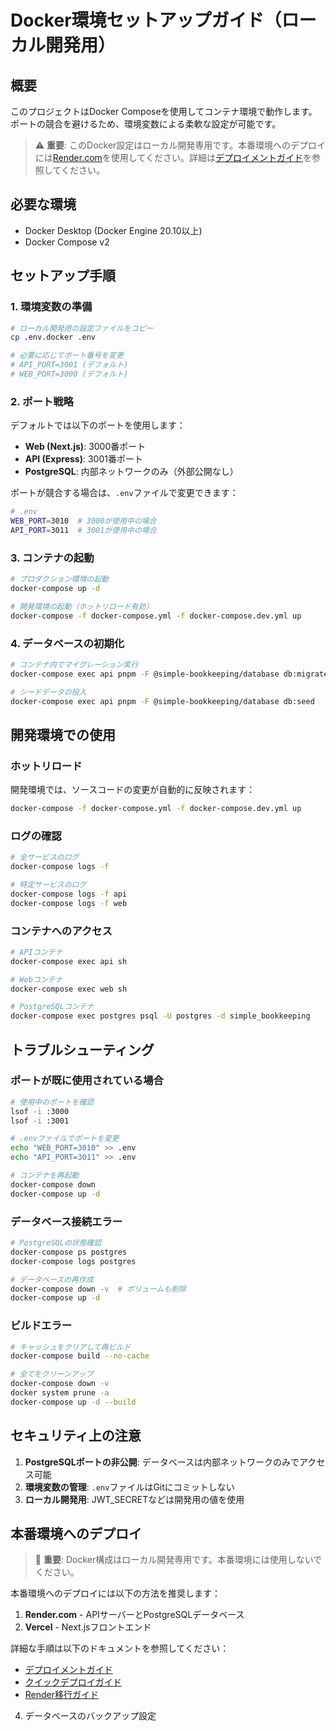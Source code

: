 # Docker環境セットアップガイド（ローカル開発用）

## 概要

このプロジェクトはDocker Composeを使用してコンテナ環境で動作します。ポートの競合を避けるため、環境変数による柔軟な設定が可能です。

> ⚠️ **重要**: このDocker設定はローカル開発専用です。本番環境へのデプロイには[Render.com](https://render.com)を使用してください。詳細は[デプロイメントガイド](./deployment-guide.md)を参照してください。

## 必要な環境

- Docker Desktop (Docker Engine 20.10以上)
- Docker Compose v2

## セットアップ手順

### 1. 環境変数の準備

```bash
# ローカル開発用の設定ファイルをコピー
cp .env.docker .env

# 必要に応じてポート番号を変更
# API_PORT=3001 (デフォルト)
# WEB_PORT=3000 (デフォルト)
```

### 2. ポート戦略

デフォルトでは以下のポートを使用します：

- **Web (Next.js)**: 3000番ポート
- **API (Express)**: 3001番ポート
- **PostgreSQL**: 内部ネットワークのみ（外部公開なし）

ポートが競合する場合は、`.env`ファイルで変更できます：

```bash
# .env
WEB_PORT=3010  # 3000が使用中の場合
API_PORT=3011  # 3001が使用中の場合
```

### 3. コンテナの起動

```bash
# プロダクション環境の起動
docker-compose up -d

# 開発環境の起動（ホットリロード有効）
docker-compose -f docker-compose.yml -f docker-compose.dev.yml up
```

### 4. データベースの初期化

```bash
# コンテナ内でマイグレーション実行
docker-compose exec api pnpm -F @simple-bookkeeping/database db:migrate

# シードデータの投入
docker-compose exec api pnpm -F @simple-bookkeeping/database db:seed
```

## 開発環境での使用

### ホットリロード

開発環境では、ソースコードの変更が自動的に反映されます：

```bash
docker-compose -f docker-compose.yml -f docker-compose.dev.yml up
```

### ログの確認

```bash
# 全サービスのログ
docker-compose logs -f

# 特定サービスのログ
docker-compose logs -f api
docker-compose logs -f web
```

### コンテナへのアクセス

```bash
# APIコンテナ
docker-compose exec api sh

# Webコンテナ
docker-compose exec web sh

# PostgreSQLコンテナ
docker-compose exec postgres psql -U postgres -d simple_bookkeeping
```

## トラブルシューティング

### ポートが既に使用されている場合

```bash
# 使用中のポートを確認
lsof -i :3000
lsof -i :3001

# .envファイルでポートを変更
echo "WEB_PORT=3010" >> .env
echo "API_PORT=3011" >> .env

# コンテナを再起動
docker-compose down
docker-compose up -d
```

### データベース接続エラー

```bash
# PostgreSQLの状態確認
docker-compose ps postgres
docker-compose logs postgres

# データベースの再作成
docker-compose down -v  # ボリュームも削除
docker-compose up -d
```

### ビルドエラー

```bash
# キャッシュをクリアして再ビルド
docker-compose build --no-cache

# 全てをクリーンアップ
docker-compose down -v
docker system prune -a
docker-compose up -d --build
```

## セキュリティ上の注意

1. **PostgreSQLポートの非公開**: データベースは内部ネットワークのみでアクセス可能
2. **環境変数の管理**: `.env`ファイルはGitにコミットしない
3. **ローカル開発用**: JWT_SECRETなどは開発用の値を使用

## 本番環境へのデプロイ

> 🚨 **重要**: Docker構成はローカル開発専用です。本番環境には使用しないでください。

本番環境へのデプロイには以下の方法を推奨します：

1. **Render.com** - APIサーバーとPostgreSQLデータベース
2. **Vercel** - Next.jsフロントエンド

詳細な手順は以下のドキュメントを参照してください：

- [デプロイメントガイド](./deployment-guide.md)
- [クイックデプロイガイド](./quick-deploy-guide.md)
- [Render移行ガイド](./render-migration-guide.md)

4. データベースのバックアップ設定
